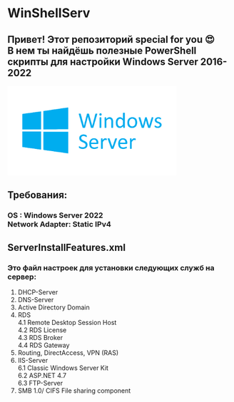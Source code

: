 # WinShellServ
## Привет! Этот репозиторий special for you 😍 <br> В нем ты найдёшь полезные PowerShell скрипты для настройки Windows Server 2016-2022
<img src="ReadMe Assets/winserver.png" height=200px>

## Требования:
### OS : Windows Server 2022<br> Network Adapter: Static IPv4

## ServerInstallFeatures.xml 
### Это файл настроек для установки следующих служб на сервер:
1. DHCP-Server
2. DNS-Server
3. Active Directory Domain
4. RDS<br>
4.1 Remote Desktop Session Host<br>
4.2 RDS License<br>
4.3 RDS Broker<br>
4.4 RDS Gateway 
5. Routing, DirectAccess, VPN (RAS)
6. IIS-Server<br>
6.1 Classic Windows Server Kit<br>
6.2 ASP.NET 4.7<br>
6.3 FTP-Server
7. SMB 1.0/ CIFS File sharing component
